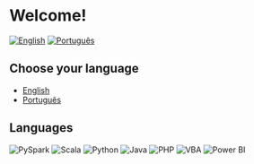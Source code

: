 # Welcome!

[![English](https://img.shields.io/badge/lang-English-blue.svg)](README.en.md)
[![Português](https://img.shields.io/badge/lang-Português-green.svg)](README.pt.md)

## Choose your language
- [English](README.en.md)
- [Português](README.pt.md)

## Languages

![PySpark](https://img.shields.io/badge/-PySpark-FDEE21?style=flat-square&logo=apache-spark&logoColor=black)
![Scala](https://img.shields.io/badge/-Scala-DC322F?style=flat-square&logo=scala)
![Python](https://img.shields.io/badge/-Python-3776AB?style=flat-square&logo=python&logoColor=white)
![Java](https://img.shields.io/badge/-Java-007396?style=flat-square&logo=java&logoColor=white)
![PHP](https://img.shields.io/badge/-PHP-777BB4?style=flat-square&logo=php&logoColor=white)
![VBA](https://img.shields.io/badge/-VBA-217346?style=flat-square&logo=microsoft&logoColor=white)
![Power BI](https://img.shields.io/badge/-Power%20BI-F2C811?style=flat-square&logo=power-bi&logoColor=black)